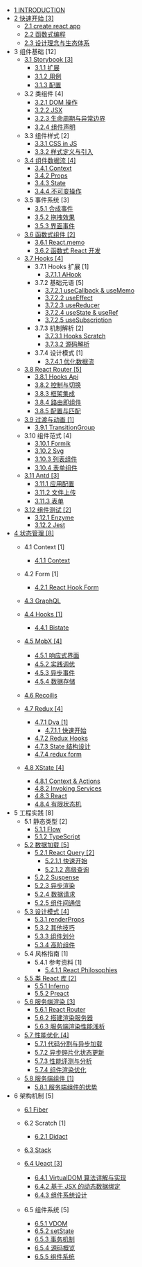   - [1 INTRODUCTION](/INTRODUCTION.md)
  - [2 快速开始 [3]](/快速开始/README.md)
    - [2.1 create react app](/快速开始/create-react-app.md)
    - [2.2 函数式编程](/快速开始/函数式编程.md)
    - [2.3 设计理念与生态体系](/快速开始/设计理念与生态体系.md)
  - 3 组件基础 [12]
    - [3.1 Storybook [3]](/组件基础/Storybook/README.md)
      - [3.1.1 扩展](/组件基础/Storybook/扩展.md)
      - [3.1.2 用例](/组件基础/Storybook/用例.md)
      - [3.1.3 配置](/组件基础/Storybook/配置.md)
    - 3.2 类组件 [4]
      - [3.2.1 DOM 操作](/组件基础/类组件/DOM%20操作.md)
      - [3.2.2 JSX](/组件基础/类组件/JSX.md)
      - [3.2.3 生命周期与异常边界](/组件基础/类组件/生命周期与异常边界.md)
      - [3.2.4 组件声明](/组件基础/类组件/组件声明.md)
    - 3.3 组件样式 [2]
      - [3.3.1 CSS in JS](/组件基础/组件样式/CSS-in-JS.md)
      - [3.3.2 样式定义与引入](/组件基础/组件样式/样式定义与引入.md)
    - [3.4 组件数据流 [4]](/组件基础/组件数据流/README.md)
      - [3.4.1 Context](/组件基础/组件数据流/Context.md)
      - [3.4.2 Props](/组件基础/组件数据流/Props.md)
      - [3.4.3 State](/组件基础/组件数据流/State.md)
      - [3.4.4 不可变操作](/组件基础/组件数据流/不可变操作.md)
    - 3.5 事件系统 [3]
      - [3.5.1 合成事件](/组件基础/事件系统/合成事件.md)
      - [3.5.2 拖拽效果](/组件基础/事件系统/拖拽效果.md)
      - [3.5.3 界面事件](/组件基础/事件系统/界面事件.md)
    - [3.6 函数式组件 [2]](/组件基础/函数式组件/README.md)
      - [3.6.1 React.memo](/组件基础/函数式组件/React.memo.md)
      - [3.6.2 函数式 React 开发](/组件基础/函数式组件/函数式%20React%20开发.md)
    - [3.7 Hooks [4]](/组件基础/Hooks/README.md)
      - 3.7.1 Hooks 扩展 [1]
        - [3.7.1.1 AHook](/组件基础/Hooks/Hooks%20扩展/AHook.md)
      - 3.7.2 基础元语 [5]
        - [3.7.2.1 useCallback & useMemo](/组件基础/Hooks/基础元语/useCallback%20&%20useMemo.md)
        - [3.7.2.2 useEffect](/组件基础/Hooks/基础元语/useEffect.md)
        - [3.7.2.3 useReducer](/组件基础/Hooks/基础元语/useReducer.md)
        - [3.7.2.4 useState & useRef](/组件基础/Hooks/基础元语/useState%20&%20useRef.md)
        - [3.7.2.5 useSubscription](/组件基础/Hooks/基础元语/useSubscription.md)
      - 3.7.3 机制解析 [2]
        - [3.7.3.1 Hooks Scratch](/组件基础/Hooks/机制解析/Hooks%20Scratch.md)
        - [3.7.3.2 源码解析](/组件基础/Hooks/机制解析/源码解析.md)
      - 3.7.4 设计模式 [1]
        - [3.7.4.1 优化数据流](/组件基础/Hooks/设计模式/优化数据流.md)
    - [3.8 React Router [5]](/组件基础/React%20Router/README.md)
      - [3.8.1 Hooks Api](/组件基础/React%20Router/Hooks%20Api.md)
      - [3.8.2 控制与切换](/组件基础/React%20Router/控制与切换.md)
      - [3.8.3 框架集成](/组件基础/React%20Router/框架集成.md)
      - [3.8.4 路由即组件](/组件基础/React%20Router/路由即组件.md)
      - [3.8.5 配置与匹配](/组件基础/React%20Router/配置与匹配.md)
    - [3.9 过渡与动画 [1]](/组件基础/过渡与动画/README.md)
      - [3.9.1 TransitionGroup](/组件基础/过渡与动画/TransitionGroup.md)
    - 3.10 组件范式 [4]
      - [3.10.1 Formik](/组件基础/组件范式/Formik.md)
      - [3.10.2 Svg](/组件基础/组件范式/Svg.md)
      - [3.10.3 列表组件](/组件基础/组件范式/列表组件.md)
      - [3.10.4 表单组件](/组件基础/组件范式/表单组件.md)
    - [3.11 Antd [3]](/组件基础/Antd/README.md)
      - [3.11.1 应用配置](/组件基础/Antd/应用配置.md)
      - [3.11.2 文件上传](/组件基础/Antd/文件上传.md)
      - [3.11.3 表单](/组件基础/Antd/表单.md)
    - [3.12 组件测试 [2]](/组件基础/组件测试/README.md)
      - [3.12.1 Enzyme](/组件基础/组件测试/Enzyme.md)
      - [3.12.2 Jest](/组件基础/组件测试/Jest.md)
  - [4 状态管理 [8]](/状态管理/README.md)
    - 4.1 Context [1]
      - [4.1.1 Context](/状态管理/Context/Context.md)
    - 4.2 Form [1]
      - [4.2.1 React Hook Form](/状态管理/Form/React%20Hook%20Form.md)
    - [4.3 GraphQL](/状态管理/GraphQL/README.md)
      
    - [4.4 Hooks [1]](/状态管理/Hooks/README.md)
      - [4.4.1 Bistate](/状态管理/Hooks/Bistate.md)
    - [4.5 MobX [4]](/状态管理/MobX/README.md)
      - [4.5.1 响应式界面](/状态管理/MobX/响应式界面.md)
      - [4.5.2 实践调优](/状态管理/MobX/实践调优.md)
      - [4.5.3 异步事件](/状态管理/MobX/异步事件.md)
      - [4.5.4 数据存储](/状态管理/MobX/数据存储.md)
    - [4.6 Recoiljs](/状态管理/Recoiljs/README.md)
      
    - [4.7 Redux [4]](/状态管理/Redux/README.md)
      - [4.7.1 Dva [1]](/状态管理/Redux/Dva/README.md)
        - [4.7.1.1 快速开始](/状态管理/Redux/Dva/快速开始.md)
      - [4.7.2 Redux Hooks](/状态管理/Redux/Redux%20Hooks.md)
      - [4.7.3 State 结构设计](/状态管理/Redux/State%20结构设计.md)
      - [4.7.4 redux form](/状态管理/Redux/redux-form.md)
    - [4.8 XState [4]](/状态管理/XState/README.md)
      - [4.8.1 Context & Actions](/状态管理/XState/Context%20&%20Actions.md)
      - [4.8.2 Invoking Services](/状态管理/XState/Invoking%20Services.md)
      - [4.8.3 React](/状态管理/XState/React.md)
      - [4.8.4 有限状态机](/状态管理/XState/有限状态机.md)
  - 5 工程实践 [8]
    - 5.1 静态类型 [2]
      - [5.1.1 Flow](/工程实践/静态类型/Flow.md)
      - [5.1.2 TypeScript](/工程实践/静态类型/TypeScript.md)
    - [5.2 数据加载 [5]](/工程实践/数据加载/README.md)
      - [5.2.1 React Query [2]](/工程实践/数据加载/React%20Query/README.md)
        - [5.2.1.1 快速开始](/工程实践/数据加载/React%20Query/快速开始.md)
        - [5.2.1.2 高级查询](/工程实践/数据加载/React%20Query/高级查询.md)
      - [5.2.2 Suspense](/工程实践/数据加载/Suspense.md)
      - [5.2.3 异步渲染](/工程实践/数据加载/异步渲染.md)
      - [5.2.4 数据请求](/工程实践/数据加载/数据请求.md)
      - [5.2.5 组件间通信](/工程实践/数据加载/组件间通信.md)
    - [5.3 设计模式 [4]](/工程实践/设计模式/README.md)
      - [5.3.1 renderProps](/工程实践/设计模式/renderProps.md)
      - [5.3.2 其他技巧](/工程实践/设计模式/其他技巧.md)
      - [5.3.3 组件划分](/工程实践/设计模式/组件划分.md)
      - [5.3.4 高阶组件](/工程实践/设计模式/高阶组件.md)
    - 5.4 风格指南 [1]
      - 5.4.1 参考资料 [1]
        - [5.4.1.1 React Philosophies](/工程实践/风格指南/.more/2021-React%20Philosophies.md)
    - [5.5 类 React 库 [2]](/工程实践/类%20React%20库/README.md)
      - [5.5.1 Inferno](/工程实践/类%20React%20库/Inferno.md)
      - [5.5.2 Preact](/工程实践/类%20React%20库/Preact.md)
    - [5.6 服务端渲染 [3]](/工程实践/服务端渲染/README.md)
      - [5.6.1 React Router](/工程实践/服务端渲染/React%20Router.md)
      - [5.6.2 搭建渲染服务器](/工程实践/服务端渲染/搭建渲染服务器.md)
      - [5.6.3 服务端渲染性能浅析](/工程实践/服务端渲染/服务端渲染性能浅析.md)
    - [5.7 性能优化 [4]](/工程实践/性能优化/README.md)
      - [5.7.1 代码分割与异步加载](/工程实践/性能优化/代码分割与异步加载.md)
      - [5.7.2 异步碎片化状态更新](/工程实践/性能优化/异步碎片化状态更新.md)
      - [5.7.3 性能评测与分析](/工程实践/性能优化/性能评测与分析.md)
      - [5.7.4 组件渲染优化](/工程实践/性能优化/组件渲染优化.md)
    - [5.8 服务端组件 [1]](/工程实践/服务端组件/README.md)
      - [5.8.1 服务端组件的优势](/工程实践/服务端组件/服务端组件的优势.md)
  - 6 架构机制 [5]
    - [6.1 Fiber](/架构机制/Fiber/README.md)
      
    - 6.2 Scratch [1]
      - [6.2.1 Didact](/架构机制/Scratch/Didact.md)
    - [6.3 Stack](/架构机制/Stack/README.md)
      
    - [6.4 Ueact [3]](/架构机制/Ueact/README.md)
      - [6.4.1 VirtualDOM 算法详解与实现](/架构机制/Ueact/VirtualDOM%20算法详解与实现.md)
      - [6.4.2 基于 JSX 的动态数据绑定](/架构机制/Ueact/基于%20JSX%20的动态数据绑定.md)
      - [6.4.3 组件系统设计](/架构机制/Ueact/组件系统设计.md)
    - 6.5 组件系统 [5]
      - [6.5.1 VDOM](/架构机制/组件系统/VDOM.md)
      - [6.5.2 setState](/架构机制/组件系统/setState.md)
      - [6.5.3 事务机制](/架构机制/组件系统/事务机制.md)
      - [6.5.4 源码概览](/架构机制/组件系统/源码概览.md)
      - [6.5.5 组件系统](/架构机制/组件系统/组件系统.md)